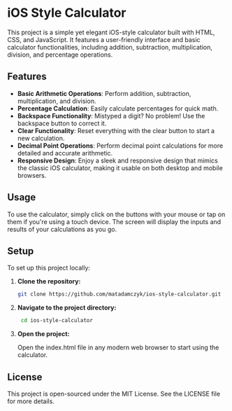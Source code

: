 # iOS Style Calculator

This project is a simple yet elegant iOS-style calculator built with HTML, CSS, and JavaScript. It features a user-friendly interface and basic calculator functionalities, including addition, subtraction, multiplication, division, and percentage operations.

## Features

- **Basic Arithmetic Operations**: Perform addition, subtraction, multiplication, and division.
- **Percentage Calculation**: Easily calculate percentages for quick math.
- **Backspace Functionality**: Mistyped a digit? No problem! Use the backspace button to correct it.
- **Clear Functionality**: Reset everything with the clear button to start a new calculation.
- **Decimal Point Operations**: Perform decimal point calculations for more detailed and accurate arithmetic.
- **Responsive Design**: Enjoy a sleek and responsive design that mimics the classic iOS calculator, making it usable on both desktop and mobile browsers.

## Usage

To use the calculator, simply click on the buttons with your mouse or tap on them if you're using a touch device. The screen will display the inputs and results of your calculations as you go.

## Setup

To set up this project locally:

1. **Clone the repository:**
   ```bash
   git clone https://github.com/matadamczyk/ios-style-calculator.git
2. **Navigate to the project directory:**
   ```bash
    cd ios-style-calculator
3. **Open the project:**
   
    Open the index.html file in any modern web browser to start using the calculator.

## License

This project is open-sourced under the MIT License. See the LICENSE file for more details.
